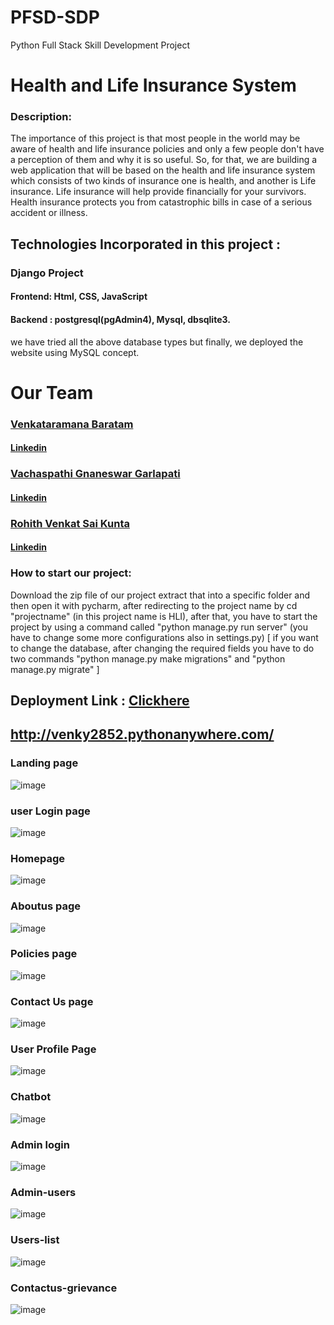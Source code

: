 # PFSD-SDP
Python Full Stack Skill Development Project
# Health and Life Insurance System
### Description:
The importance of this project is that most people in the world may be aware of health and life insurance policies and only a few people don't have a perception of them and why it is so useful. 
So, for that, we are building a web application that will be based on the health and life insurance system which consists of two kinds of insurance one is health, and another is Life insurance.
Life insurance will help provide financially for your survivors. Health insurance protects you from catastrophic bills in case of a serious accident or illness. 

## Technologies Incorporated in this project : 
### Django Project
#### Frontend: Html, CSS, JavaScript
#### Backend  : postgresql(pgAdmin4), Mysql, dbsqlite3.
 we have tried all the above database types but finally, we deployed the website using MySQL concept.

# Our Team
### [Venkataramana Baratam](https://github.com/venkataramanabaratam1)
#### [Linkedin](https://www.linkedin.com/in/venkataramanabaratam/)
### [Vachaspathi Gnaneswar Garlapati](https://github.com/vachaspathi6)
#### [Linkedin](https://www.linkedin.com/in/gvachaspathi-gnaneswar/)
### [Rohith Venkat Sai Kunta](https://github.com/rohith32432)
#### [Linkedin](https://www.linkedin.com/in/rohith-k-13063324b/)

### How to start our project:
Download the zip file of our project extract that into a specific folder and then open it with pycharm, after redirecting to the project name by cd "projectname" (in this project name is HLI), after that, you have to start the project by using a command called "python manage.py run server" (you have to change some more configurations also in settings.py) 
[ if you want to change the database, after changing the required fields you have to do two commands "python manage.py make migrations" and 
"python manage.py migrate" ]

## Deployment Link : [Clickhere](http://venky2852.pythonanywhere.com/)
## http://venky2852.pythonanywhere.com/

### Landing page
![image](https://github.com/vachaspathi6/PFSD-SDP/assets/108755779/015d44d8-002c-4cde-a3ef-eea357c72519)

### user Login page
![image](https://github.com/vachaspathi6/PFSD-SDP/assets/108755779/0845cca6-f647-4390-9ec0-ced95b245c33)

### Homepage
![image](https://github.com/vachaspathi6/PFSD-SDP/assets/108755779/0e8fd186-bea6-4282-b1e9-e7990185313d)

### Aboutus page
![image](https://github.com/vachaspathi6/PFSD-SDP/assets/108755779/0c6ef6db-af4e-4281-8802-84f7b5b558ce)

### Policies page
![image](https://github.com/vachaspathi6/PFSD-SDP/assets/108755779/73c60943-9d2a-48f8-ae2d-cf2e67a75809)

### Contact Us page
![image](https://github.com/vachaspathi6/PFSD-SDP/assets/108755779/b0d14de1-9b75-4256-b9b7-f59a1d999481)

### User Profile Page
![image](https://github.com/vachaspathi6/PFSD-SDP/assets/108755779/e83eafe7-ce07-4cb7-8f9e-f14ea983147f)

### Chatbot
![image](https://github.com/vachaspathi6/PFSD-SDP/assets/108755779/a65e106a-a7c2-45cc-a333-d314765b2afb)

### Admin login
![image](https://github.com/vachaspathi6/PFSD-SDP/assets/108755779/f6524b9b-955f-40c4-ba29-fef3f5a0a006)

### Admin-users
![image](https://github.com/vachaspathi6/PFSD-SDP/assets/108755779/89e00da2-5943-4581-925f-678f1fe8aa31)

### Users-list
![image](https://github.com/vachaspathi6/PFSD-SDP/assets/108755779/3c85eccb-639f-4d3e-883b-2a61da17553d)

### Contactus-grievance
![image](https://github.com/vachaspathi6/PFSD-SDP/assets/108755779/83feeb00-a39e-410d-bcb6-cd6d9f9a53fd)

